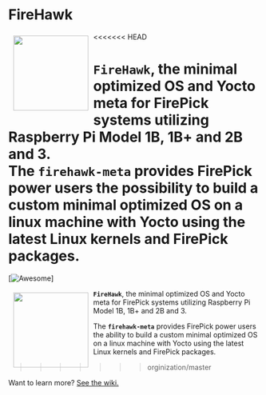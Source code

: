 # FireHawk

<<<<<<< HEAD
<a><img src="http://cdn.warcraftpets.com/images/pets/big/blazing-firehawk.v9373.jpg" align="left" hspace="10" vspace="6" height="150" width="150" w></a>

**`FireHawk`**, the minimal optimized OS and Yocto meta for FirePick systems utilizing Raspberry Pi Model 1B, 1B+ and 2B and 3.  
The **`firehawk-meta`** provides FirePick power users the possibility to build a custom minimal optimized OS on a linux machine with Yocto using the latest Linux kernels and FirePick packages. 
=======
[![Awesome](https://cdn.rawgit.com/sindresorhus/awesome/d7305f38d29fed78fa85652e3a63e154dd8e8829/media/badge.svg)]

<a><img src="http://cdn.warcraftpets.com/images/pets/big/blazing-firehawk.v9373.jpg" align="left" hspace="10" vspace="6" height="150" width="150" w></a>

**`FireHawk`**, the minimal optimized OS and Yocto meta for FirePick systems utilizing Raspberry Pi Model 1B, 1B+ and 2B and 3.  

The **`firehawk-meta`** provides FirePick power users the ability to build a custom minimal optimized OS on a linux machine with Yocto using the latest Linux kernels and FirePick packages. 
>>>>>>> orginization/master

Want to learn more? [See the wiki.](https://github.com/daytonpid/FireHawk/wiki)
